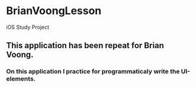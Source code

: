 # BrianVoongLesson
iOS Study Project

## This application has been repeat for Brian Voong.

### On this application I practice for programmaticaly write the UI-elements.
